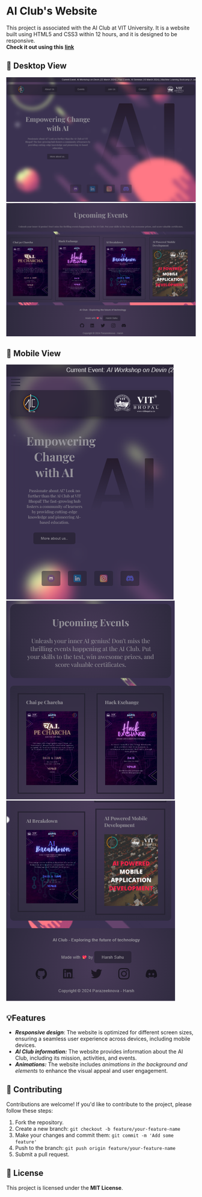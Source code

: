 # AI Club's Website
This project is associated with the AI Club at VIT University. It is a website built using HTML5 and CSS3 within 12 hours, and it is designed to be responsive. \
**Check it out using this** [**link**](https://parazeeknova.github.io/AI-Club-Website/)

## 📸 Desktop View
![Screenshot 1](screenshots/homepage.png)
![Screenshot 2](screenshots/scroll.png)

## 📱 Mobile View
![high](screenshots/highm.png)
![mid](screenshots/midm.png)
![low](screenshots/lowm.png)


## 💡Features

- ***Responsive design***: The website is optimized for different screen sizes, ensuring a seamless user experience across devices, including mobile devices.
- ***AI Club information:*** The website provides information about the AI Club, including its mission, activities, and events.
- ***Animations:*** The website includes *animations in the background and elements* to enhance the visual appeal and user engagement.

## 🌴 Contributing

Contributions are welcome! If you'd like to contribute to the project, please follow these steps:

1. Fork the repository.
2. Create a new branch: `git checkout -b feature/your-feature-name`
3. Make your changes and commit them: `git commit -m 'Add some feature'`
4. Push to the branch: `git push origin feature/your-feature-name`
5. Submit a pull request.

## 📃 License

This project is licensed under the **MIT License**.
